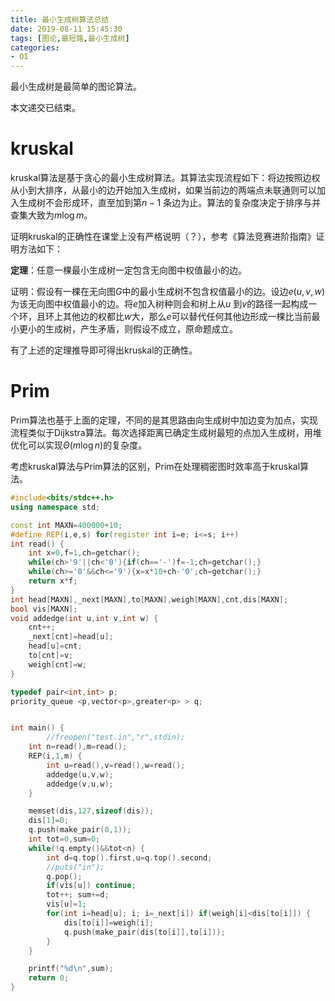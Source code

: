 ```yaml
---
title: 最小生成树算法总结
date: 2019-08-11 15:45:30
tags: [图论,最短路,最小生成树]
categories:
- OI   
---
```


最小生成树是最简单的图论算法。

本文递交已结束。

  <!--more-->

# kruskal

kruskal算法是基于贪心的最小生成树算法。其算法实现流程如下：将边按照边权从小到大排序，从最小的边开始加入生成树，如果当前边的两端点未联通则可以加入生成树不会形成环，直至加到第$n-1$ 条边为止。算法的复杂度决定于排序与并查集大致为$m\log m$。

证明kruskal的正确性在课堂上没有严格说明（？），参考《算法竞赛进阶指南》证明方法如下：
    

**定理**：任意一棵最小生成树一定包含无向图中权值最小的边。

证明：假设有一棵在无向图$G$中的最小生成树不包含权值最小的边。设边$e(u,v,w)$为该无向图中权值最小的边。将$e$加入树种则会和树上从$u$ 到$v$的路径一起构成一个环，且环上其他边的权都比$w$大，那么$e$可以替代任何其他边形成一棵比当前最小更小的生成树，产生矛盾，则假设不成立，原命题成立。


有了上述的定理推导即可得出kruskal的正确性。
    

# Prim

Prim算法也基于上面的定理，不同的是其思路由向生成树中加边变为加点，实现流程类似于Dijkstra算法。每次选择距离已确定生成树最短的点加入生成树，用堆优化可以实现$\Theta(m\log n)$的复杂度。
    

考虑kruskal算法与Prim算法的区别，Prim在处理稠密图时效率高于kruskal算法。

```cpp
#include<bits/stdc++.h>
using namespace std;

const int MAXN=400000+10;
#define REP(i,e,s) for(register int i=e; i<=s; i++)
int read() {
	int x=0,f=1,ch=getchar();
	while(ch>'9'||ch<'0'){if(ch=='-')f=-1;ch=getchar();}
	while(ch>='0'&&ch<='9'){x=x*10+ch-'0';ch=getchar();}
	return x*f;
}
int head[MAXN],_next[MAXN],to[MAXN],weigh[MAXN],cnt,dis[MAXN];
bool vis[MAXN];
void addedge(int u,int v,int w) {
	cnt++;
	_next[cnt]=head[u];
	head[u]=cnt;
	to[cnt]=v;
	weigh[cnt]=w;
}

typedef pair<int,int> p;
priority_queue <p,vector<p>,greater<p> > q;


int main() {
		//freopen("test.in","r",stdin);
	int n=read(),m=read();
	REP(i,1,m) {
		int u=read(),v=read(),w=read();
		addedge(u,v,w);
		addedge(v,u,w);
	}

	memset(dis,127,sizeof(dis));
	dis[1]=0;
	q.push(make_pair(0,1));
	int tot=0,sum=0;  
	while(!q.empty()&&tot<n) {
		int d=q.top().first,u=q.top().second;
		//puts("in");
		q.pop();
		if(vis[u]) continue;
		tot++; sum+=d;
		vis[u]=1;
		for(int i=head[u]; i; i=_next[i]) if(weigh[i]<dis[to[i]]) {
			dis[to[i]]=weigh[i];
			q.push(make_pair(dis[to[i]],to[i]));
		}
	}

	printf("%d\n",sum);
	return 0;
} 
```